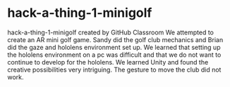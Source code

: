 # hack-a-thing-1-minigolf
hack-a-thing-1-minigolf created by GitHub Classroom
We attempted to create an AR mini golf game. Sandy did the golf club mechanics and Brian did the gaze and hololens environment set up. 
We learned that setting up the hololens environment on a pc was difficult and that we do not want to continue to develop for the hololens.
We learned Unity and found the creative possibilities very intriguing. 
The gesture to move the club did not work. 
